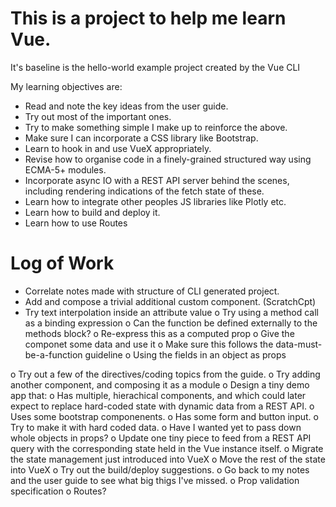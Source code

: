 # This is a project to help me learn Vue.

It's baseline is the hello-world example project created by the Vue CLI

My learning objectives are:

- Read and note the key ideas from the user guide.
- Try out most of the important ones.
- Try to make something simple I make up to reinforce the above.
- Make sure I can incorporate a CSS library like Bootstrap.
- Learn to hook in and use VueX appropriately.
- Revise how to organise code in a finely-grained structured way using
  ECMA-5+ modules.
- Incorporate async IO with a REST API server behind the scenes, including
  rendering indications of the fetch state of these.
- Learn how to integrate other peoples JS libraries like Plotly etc.
- Learn how to build and deploy it.
- Learn how to use Routes

# Log of Work

*  Correlate notes made with structure of CLI generated project.
*  Add and compose a trivial additional custom component. (ScratchCpt)
*  Try text interpolation inside an attribute value
o  Try using a method call as a binding expression
o  Can the function be defined externally to the methods block?
o  Re-express this as a computed prop
o  Give the componet some data and use it
o  Make sure this follows the data-must-be-a-function guideline
o  Using the fields in an object as props

o  Try out a few of the directives/coding topics from the guide.
o  Try adding another component, and composing it as a module
o  Design a tiny demo app that:
    o  Has multiple, hierachical components, and which could later
       expect to replace hard-coded state with dynamic data from a REST API.
    o  Uses some bootstrap componenents.
    o  Has some form and button input.
o  Try to make it with hard coded data.
o  Have I wanted yet to pass down whole objects in props?
o  Update one tiny piece to feed from a REST API query with the corresponding
   state held in the Vue instance itself.
o  Migrate the state management just introduced into VueX
o  Move the rest of the state into VueX
o  Try out the build/deploy suggestions.
o  Go back to my notes and the user guide to see what big thigs I've missed.
    o  Prop validation specification
    o  Routes?
